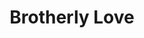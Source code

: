---
pid: mp167
title: Brotherly Love
location_transcription: Marconi park
coordinates: "[-75.17158248577, 39.915430899212]"
zipcode: '19148'
gen_neighborhood: South Philadelphia
neighborhood: Whitman,Pennsport,South Philadelphia
outside_phl: 
age: '12'
age_range: 6-13
instagram: 
image_file_name: mp_167.jpg
proposal_transcription: Love is everywhere
topic: Brotherly Love
topic_summary: '0'
type: Other No Form
keywords_other: marconi plaza
credit: Zyeir McKnight
image_labels: 
twitter: 
facebook: 
permalink: "/monuments/mp167/"
layout: item-page
---